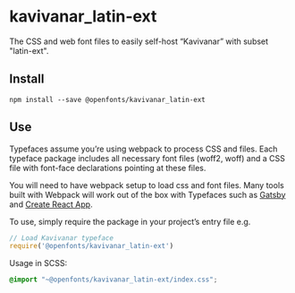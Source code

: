 
# kavivanar_latin-ext

The CSS and web font files to easily self-host “Kavivanar” with subset "latin-ext".

## Install

`npm install --save @openfonts/kavivanar_latin-ext`

## Use

Typefaces assume you’re using webpack to process CSS and files. Each typeface
package includes all necessary font files (woff2, woff) and a CSS file with
font-face declarations pointing at these files.

You will need to have webpack setup to load css and font files. Many tools built
with Webpack will work out of the box with Typefaces such as [Gatsby](https://github.com/gatsbyjs/gatsby)
and [Create React App](https://github.com/facebookincubator/create-react-app).

To use, simply require the package in your project’s entry file e.g.

```javascript
// Load Kavivanar typeface
require('@openfonts/kavivanar_latin-ext')
```

Usage in SCSS:
```scss
@import "~@openfonts/kavivanar_latin-ext/index.css";
```
